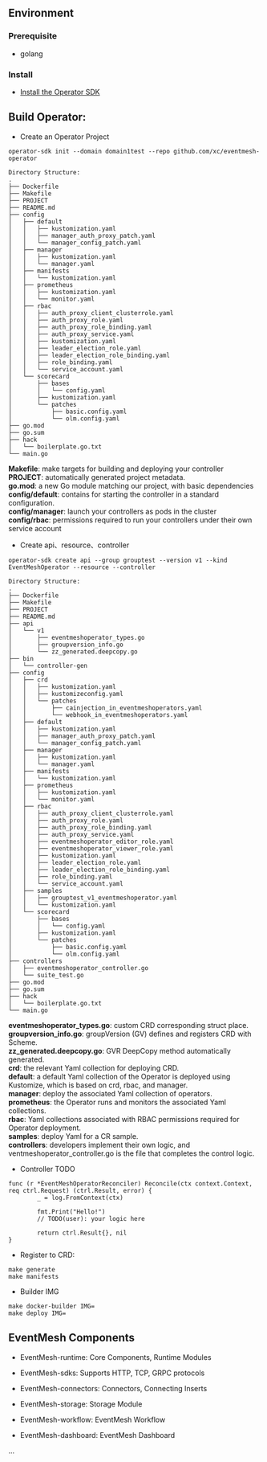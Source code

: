 ## Environment

### Prerequisite

- golang

### Install

- [Install the Operator SDK](https://v1-5-x.sdk.operatorframework.io/docs/installation/)

## Build Operator:

- Create an Operator Project

```
operator-sdk init --domain domain1test --repo github.com/xc/eventmesh-operator

Directory Structure:
.
├── Dockerfile
├── Makefile
├── PROJECT
├── README.md
├── config
│   ├── default
│   │   ├── kustomization.yaml
│   │   ├── manager_auth_proxy_patch.yaml
│   │   └── manager_config_patch.yaml
│   ├── manager
│   │   ├── kustomization.yaml
│   │   └── manager.yaml
│   ├── manifests
│   │   └── kustomization.yaml
│   ├── prometheus
│   │   ├── kustomization.yaml
│   │   └── monitor.yaml
│   ├── rbac
│   │   ├── auth_proxy_client_clusterrole.yaml
│   │   ├── auth_proxy_role.yaml
│   │   ├── auth_proxy_role_binding.yaml
│   │   ├── auth_proxy_service.yaml
│   │   ├── kustomization.yaml
│   │   ├── leader_election_role.yaml
│   │   ├── leader_election_role_binding.yaml
│   │   ├── role_binding.yaml
│   │   └── service_account.yaml
│   └── scorecard
│       ├── bases
│       │   └── config.yaml
│       ├── kustomization.yaml
│       └── patches
│           ├── basic.config.yaml
│           └── olm.config.yaml
├── go.mod
├── go.sum
├── hack
│   └── boilerplate.go.txt
└── main.go
```
**Makefile**:  make targets for building and deploying your controller       
**PROJECT**: automatically generated project metadata.     
**go.mod**: a new Go module matching our project, with basic dependencies    
**config/default**: contains for starting the controller in a standard configuration.     
**config/manager**: launch your controllers as pods in the cluster       
**config/rbac**: permissions required to run your controllers under their own service account   

- Create api、resource、controller

```
operator-sdk create api --group grouptest --version v1 --kind EventMeshOperator --resource --controller 

Directory Structure:
.
├── Dockerfile
├── Makefile
├── PROJECT
├── README.md
├── api
│   └── v1
│       ├── eventmeshoperator_types.go
│       ├── groupversion_info.go
│       └── zz_generated.deepcopy.go
├── bin
│   └── controller-gen
├── config
│   ├── crd
│   │   ├── kustomization.yaml
│   │   ├── kustomizeconfig.yaml
│   │   └── patches
│   │       ├── cainjection_in_eventmeshoperators.yaml
│   │       └── webhook_in_eventmeshoperators.yaml
│   ├── default
│   │   ├── kustomization.yaml
│   │   ├── manager_auth_proxy_patch.yaml
│   │   └── manager_config_patch.yaml
│   ├── manager
│   │   ├── kustomization.yaml
│   │   └── manager.yaml
│   ├── manifests
│   │   └── kustomization.yaml
│   ├── prometheus
│   │   ├── kustomization.yaml
│   │   └── monitor.yaml
│   ├── rbac
│   │   ├── auth_proxy_client_clusterrole.yaml
│   │   ├── auth_proxy_role.yaml
│   │   ├── auth_proxy_role_binding.yaml
│   │   ├── auth_proxy_service.yaml
│   │   ├── eventmeshoperator_editor_role.yaml
│   │   ├── eventmeshoperator_viewer_role.yaml
│   │   ├── kustomization.yaml
│   │   ├── leader_election_role.yaml
│   │   ├── leader_election_role_binding.yaml
│   │   ├── role_binding.yaml
│   │   └── service_account.yaml
│   ├── samples
│   │   ├── grouptest_v1_eventmeshoperator.yaml
│   │   └── kustomization.yaml
│   └── scorecard
│       ├── bases
│       │   └── config.yaml
│       ├── kustomization.yaml
│       └── patches
│           ├── basic.config.yaml
│           └── olm.config.yaml
├── controllers
│   ├── eventmeshoperator_controller.go
│   └── suite_test.go
├── go.mod
├── go.sum
├── hack
│   └── boilerplate.go.txt
└── main.go
``` 
**eventmeshoperator_types.go**: custom CRD corresponding struct place.  
**groupversion_info.go**: groupVersion (GV) defines and registers CRD with Scheme.  
**zz_generated.deepcopy.go**: GVR DeepCopy method automatically generated.  
**crd**: the relevant Yaml collection for deploying CRD.  
**default**: a default Yaml collection of the Operator is deployed using Kustomize, which is based on crd, rbac, and manager.  
**manager**: deploy the associated Yaml collection of operators.  
**prometheus**: the Operator runs and monitors the associated Yaml collections.  
**rbac**: Yaml collections associated with RBAC permissions required for Operator deployment.  
**samples**: deploy Yaml for a CR sample.   
**controllers**: developers implement their own logic, and ventmeshoperator_controller.go is the file that completes the control logic.

- Controller TODO
```
func (r *EventMeshOperatorReconciler) Reconcile(ctx context.Context, req ctrl.Request) (ctrl.Result, error) {
        _ = log.FromContext(ctx)

        fmt.Print("Hello!")
        // TODO(user): your logic here

        return ctrl.Result{}, nil
}
```

- Register to CRD:
```
make generate
make manifests
```

- Builder IMG
```
make docker-builder IMG=
make deploy IMG=
```

## EventMesh Components

- EventMesh-runtime: Core Components, Runtime Modules
  
- EventMesh-sdks: Supports HTTP, TCP, GRPC protocols
  
- EventMesh-connectors: Connectors, Connecting Inserts
  
- EventMesh-storage: Storage Module

- EventMesh-workflow: EventMesh Workflow

- EventMesh-dashboard: EventMesh Dashboard

...